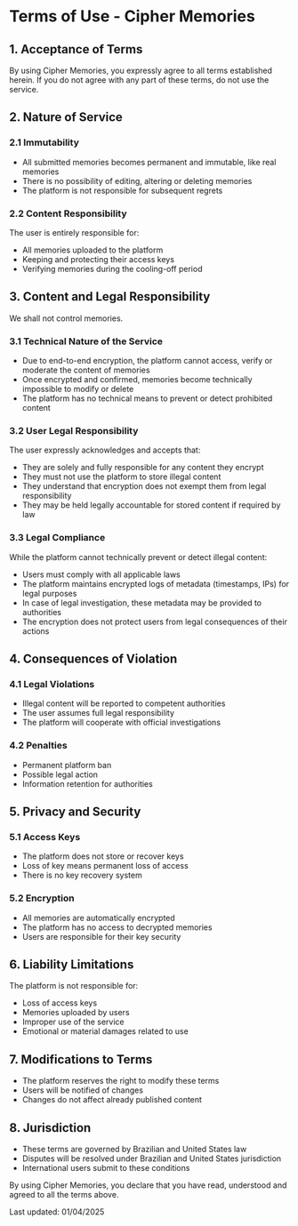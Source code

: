 # Terms of Use - Cipher Memories

## 1. Acceptance of Terms
By using Cipher Memories, you expressly agree to all terms established herein. If you do not agree with any part of these terms, do not use the service.

## 2. Nature of Service
### 2.1 Immutability
- All submitted memories becomes permanent and immutable, like real memories
- There is no possibility of editing, altering or deleting memories
- The platform is not responsible for subsequent regrets

### 2.2 Content Responsibility
The user is entirely responsible for:
- All memories uploaded to the platform
- Keeping and protecting their access keys
- Verifying memories during the cooling-off period

## 3. Content and Legal Responsibility
We shall not control memories.
### 3.1 Technical Nature of the Service
- Due to end-to-end encryption, the platform cannot access, verify or moderate the content of memories
- Once encrypted and confirmed, memories become technically impossible to modify or delete
- The platform has no technical means to prevent or detect prohibited content

### 3.2 User Legal Responsibility
The user expressly acknowledges and accepts that:
- They are solely and fully responsible for any content they encrypt
- They must not use the platform to store illegal content
- They understand that encryption does not exempt them from legal responsibility
- They may be held legally accountable for stored content if required by law

### 3.3 Legal Compliance
While the platform cannot technically prevent or detect illegal content:
- Users must comply with all applicable laws
- The platform maintains encrypted logs of metadata (timestamps, IPs) for legal purposes
- In case of legal investigation, these metadata may be provided to authorities
- The encryption does not protect users from legal consequences of their actions

## 4. Consequences of Violation
### 4.1 Legal Violations
- Illegal content will be reported to competent authorities
- The user assumes full legal responsibility
- The platform will cooperate with official investigations

### 4.2 Penalties
- Permanent platform ban
- Possible legal action
- Information retention for authorities

## 5. Privacy and Security
### 5.1 Access Keys
- The platform does not store or recover keys
- Loss of key means permanent loss of access
- There is no key recovery system

### 5.2 Encryption
- All memories are automatically encrypted
- The platform has no access to decrypted memories
- Users are responsible for their key security

## 6. Liability Limitations
The platform is not responsible for:
- Loss of access keys
- Memories uploaded by users
- Improper use of the service
- Emotional or material damages related to use

## 7. Modifications to Terms
- The platform reserves the right to modify these terms
- Users will be notified of changes
- Changes do not affect already published content

## 8. Jurisdiction
- These terms are governed by Brazilian and United States law
- Disputes will be resolved under Brazilian and United States jurisdiction
- International users submit to these conditions

By using Cipher Memories, you declare that you have read, understood and agreed to all the terms above.

Last updated: 01/04/2025
